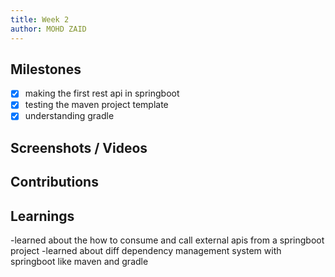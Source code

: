 ```yaml
---
title: Week 2
author: MOHD ZAID 
---
```


## Milestones
- [x] making the first rest api in springboot
- [x] testing the maven project template
- [x] understanding gradle

## Screenshots / Videos 

## Contributions

## Learnings
-learned about the how to consume and call external apis from a springboot project
-learned about diff dependency management system with springboot like maven and gradle